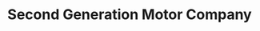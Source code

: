 ---
title: "Second Generation Motor Company"
url: /tulsa/second-generation-motor-company/
shop: Autohaus
---